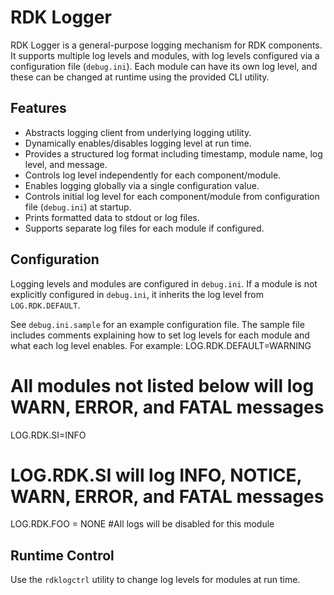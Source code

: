 # RDK Logger

RDK Logger is a general-purpose logging mechanism for RDK components. It supports multiple log levels and modules, with log levels configured via a configuration file (`debug.ini`). Each module can have its own log level, and these can be changed at runtime using the provided CLI utility.

## Features

- Abstracts logging client from underlying logging utility.
- Dynamically enables/disables logging level at run time.
- Provides a structured log format including timestamp, module name, log level, and message.
- Controls log level independently for each component/module.
- Enables logging globally via a single configuration value.
- Controls initial log level for each component/module from configuration file (`debug.ini`) at startup.
- Prints formatted data to stdout or log files.
- Supports separate log files for each module if configured.

## Configuration

Logging levels and modules are configured in `debug.ini`. If a module is not explicitly configured in `debug.ini`, it inherits the log level from `LOG.RDK.DEFAULT`.

See `debug.ini.sample` for an example configuration file.
The sample file includes comments explaining how to set log levels for each module and what each log level enables.
For example:
LOG.RDK.DEFAULT=WARNING
# All modules not listed below will log WARN, ERROR, and FATAL messages

LOG.RDK.SI=INFO
# LOG.RDK.SI will log INFO, NOTICE, WARN, ERROR, and FATAL messages

LOG.RDK.FOO = NONE
#All logs will be disabled for this module

## Runtime Control

Use the `rdklogctrl` utility to change log levels for modules at run time.
